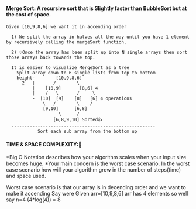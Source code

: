 #### Merge Sort: A recursive sort that is Slightly faster than BubbleSort but at the cost of space.

    Given [10,9,8,6] we want it in accending order
    
      1) We split the array in halves all the way until you have 1 element by recursively calling the mergeSort function.

      2) 💡Once the array has been split up into N single arrays then sort those arrays back towards the top.

      It is easier to visualize MergeSort as a tree 
        Split array down to 6 single lists from top to bottom
        height-        [10,9,8,6]                 
          2   |       /        \
              |    [10,9]       [8,6] 4
              |    /   \       /     \
              -  [10]  [9]    [8]   [6] 4 operations
                  \   /        \    /
                  [9,10]      [6,8]
                        \      /
                      [6,8,9,10] Sorted👍
      -------------------------------------------------------
                Sort each sub array from the bottom up
                            


#### TIME & SPACE COMPLEXITY:🤔
*Big O Notation describes how your algorithm scales when your input size becomes huge.
*Your main concern is the worst case scenario. In the worst case scenario how will your algorithm grow in the number of steps(time) and space used.

Worst case scenario is that our array is in decending order and we want to make it accending
Say were Given arr=[10,9,8,6] arr has 4 elements so well say n=4
                    (4*log(4)) = 8

    







      
       

